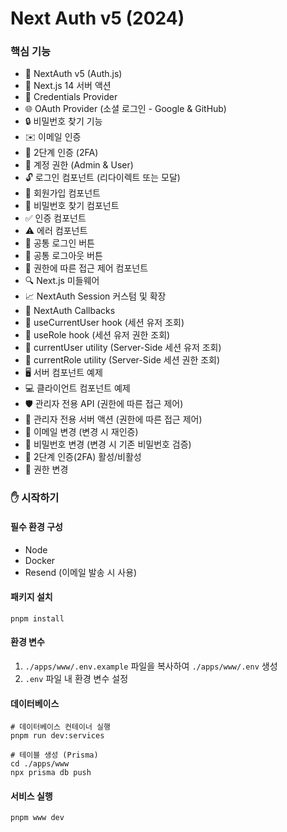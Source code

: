 # Next Auth v5 (2024)

### 핵심 기능

- 🔐 NextAuth v5 (Auth.js)
- 🚀 Next.js 14 서버 액션
- 🔑 Credentials Provider
- 🌐 OAuth Provider (소셜 로그인 - Google & GitHub)
- 🔒 비밀번호 찾기 기능
- ✉️ 이메일 인증
- 📱 2단계 인증 (2FA)
- 👥 계정 권한 (Admin & User)
- 🔓 로그인 컴포넌트 (리다이렉트 또는 모달)
- 📝 회원가입 컴포넌트
- 🤔 비밀번호 찾기 컴포넌트
- ✅ 인증 컴포넌트
- ⚠️ 에러 컴포넌트
- 🔘 공통 로그인 버튼
- 🚪 공통 로그아웃 버튼
- 🚧 권한에 따른 접근 제어 컴포넌트
- 🔍 Next.js 미들웨어
- 📈 NextAuth Session 커스텀 및 확장
- 🔄 NextAuth Callbacks
- 👤 useCurrentUser hook (세션 유저 조회)
- 🛂 useRole hook (세션 유저 권한 조회)
- 🧑 currentUser utility (Server-Side 세션 유저 조회)
- 👮 currentRole utility (Server-Side 세션 권한 조회)
- 🖥️ 서버 컴포넌트 예제
- 💻 클라이언트 컴포넌트 예제
- 🛡️ 관리자 전용 API (권한에 따른 접근 제어)
- 🔐 관리자 전용 서버 액션 (권한에 따른 접근 제어)
- 📧 이메일 변경 (변경 시 재인증)
- 🔑 비밀번호 변경 (변경 시 기존 비밀번호 검증)
- 🔔 2단계 인증(2FA) 활성/비활성
- 🔄 권한 변경

### ✋ 시작하기

#### 필수 환경 구성

- Node
- Docker
- Resend (이메일 발송 시 사용)

#### 패키지 설치

```shell
pnpm install
```


#### 환경 변수

1. `./apps/www/.env.example` 파일을 복사하여 `./apps/www/.env` 생성
2. `.env` 파일 내 환경 변수 설정


#### 데이터베이스

```shell
# 데이터베이스 컨테이너 실행
pnpm run dev:services

# 테이블 생성 (Prisma)
cd ./apps/www
npx prisma db push
```

#### 서비스 실행
```shell
pnpm www dev
```
